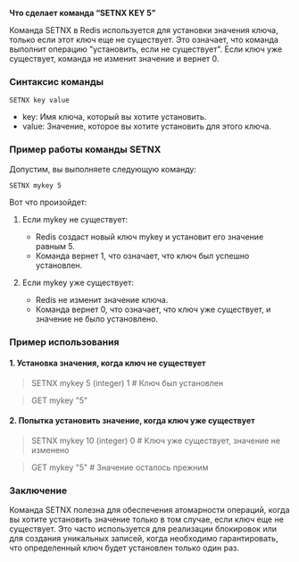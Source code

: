 **Что сделает команда “SETNX KEY 5”**


Команда SETNX в Redis используется для установки значения ключа, только если этот ключ еще не существует. Это означает, что команда выполнит операцию "установить, если не существует". Если ключ уже существует, команда не изменит значение и вернет 0.

### Синтаксис команды

`SETNX key value`


- key: Имя ключа, который вы хотите установить.
- value: Значение, которое вы хотите установить для этого ключа.

### Пример работы команды SETNX

Допустим, вы выполняете следующую команду:

`SETNX mykey 5`


Вот что произойдет:

1. Если mykey не существует:
    - Redis создаст новый ключ mykey и установит его значение равным 5.
    - Команда вернет 1, что означает, что ключ был успешно установлен.

2. Если mykey уже существует:
    - Redis не изменит значение ключа.
    - Команда вернет 0, что означает, что ключ уже существует, и значение не было установлено.

### Пример использования

#### 1. Установка значения, когда ключ не существует

> SETNX mykey 5
(integer) 1  # Ключ был установлен

> GET mykey
"5"


#### 2. Попытка установить значение, когда ключ уже существует

> SETNX mykey 10
(integer) 0  # Ключ уже существует, значение не изменено

> GET mykey
"5"  # Значение осталось прежним


### Заключение

Команда SETNX полезна для обеспечения атомарности операций, когда вы хотите установить значение только в том случае, если ключ еще не существует. Это часто используется для реализации блокировок или для создания уникальных записей, когда необходимо гарантировать, что определенный ключ будет установлен только один раз.